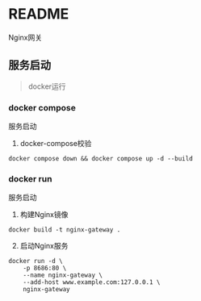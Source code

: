 # README #
Nginx网关


## 服务启动
> docker运行

### docker compose
服务启动

1. docker-compose校验
```
docker compose down && docker compose up -d --build
```

### docker run
服务启动

1. 构建Nginx镜像
```
docker build -t nginx-gateway .
```

2. 启动Nginx服务
```
docker run -d \
    -p 8686:80 \
    --name nginx-gateway \
    --add-host www.example.com:127.0.0.1 \
    nginx-gateway
```
